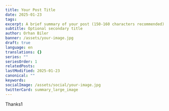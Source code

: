 ```yaml
---
title: Your Post Title
date: 2025-01-23
tags: 
excerpt: A brief summary of your post (150-160 characters recommended)
subtitle: Optional secondary title
author: Orhan Biler
banner: /assets/your-image.jpg
draft: true
language: en
translations: {}
series: ""
seriesOrder: 1
relatedPosts: 
lastModified: 2025-01-23
canonical: ""
keywords: 
socialImage: /assets/social/your-image.jpg
twitterCard: summary_large_image
---
```


<!--
Quick Reference Guide:

1. Required Fields:
   - title: Main title of your post (50-60 characters ideal for SEO)
   - date: Automatically filled publication date
   - tags: Categories for your post, helps with navigation and SEO
   - excerpt: Short description, appears in search results and social shares

2. Optional Fields:
   - subtitle: Additional context for your title
   - author: Post writer (defaults to you)
   - banner: Main image, appears at top of post
   - draft: true = not public, false = published

3. Language Support:
   - language: Primary content language code
   - translations: Links to same content in other languages
   Example post in multiple languages:
   language: en
   translations:
     tr: /react-ile-blog-yapimi
     es: /blog-con-react

4. Series Features:
   - series: Group related posts together
   - seriesOrder: Sequence number in the series
   - relatedPosts: Manual links to connected posts
   Example series:
   series: "Learn React"
   seriesOrder: 1
   relatedPosts:
     - react-basics
     - react-hooks
     - react-advanced

5. SEO Best Practices:
   - lastModified: Updates automatically
   - canonical: Original post URL if posted elsewhere first
   - keywords: Additional search terms
   Example keywords: ["React", "Web Development", "JavaScript", "Tutorial"]

6. Social Media Optimization:
   - socialImage: Custom image for social shares
   - twitterCard: How your post appears on Twitter
   Tip: socialImage should be 1200x630px for best display

Writing Tips:
- Use clear, descriptive titles
- Include relevant tags for better discovery
- Write compelling excerpts
- Add high-quality images
- Group related posts in series
- Update lastModified when you make significant changes
-->

Thanks1